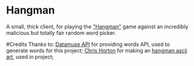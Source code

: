 # Hangman

A small, thick client, for playing the ["Hangman"](https://en.wikipedia.org/wiki/Hangman_(game)) game against an incredibly malicious but totally fair random word picker.


#Credits
Thanks to:
[Datamuse API](https://www.datamuse.com/api/) for providing words API, used to generate words for this project;
[Chris Horton](https://github.com/chrishorton) for making an [hangman ascii art](https://gist.github.com/chrishorton/8510732aa9a80a03c829b09f12e20d9c), used in project;

